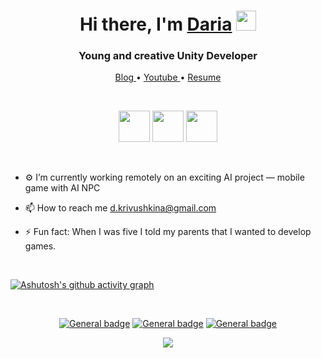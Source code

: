 <h1 align="center">Hi there, I'm <a href="https://github.com/daridakr/my-resume" target="_blank">Daria</a> <img src="https://github.com/blackcater/blackcater/raw/main/images/Hi.gif" height="32"/></h1>

<h3 align="center">Young and creative Unity Developer</h3>

<p align="center">
<a href="https://t.me/dkrivush"> Blog </a> • <a href="https://www.youtube.com/channel/UC1LQPG64CmNDyv7Q5k931AQ"> Youtube </a> • <a href="https://github.com/daridakr/my-resume"> Resume </a>
</p>

<br>

<p align="center">
<img height="50" width="50" src="https://cdn.jsdelivr.net/npm/simple-icons@v7/icons/dotnet.svg" />
<img height="50" width="50" src="https://cdn.jsdelivr.net/npm/simple-icons@v7/icons/csharp.svg" />
<img height="50" width="50" src="https://cdn.jsdelivr.net/npm/simple-icons@v7/icons/unity.svg" />
</p>



<br>

<!-- - 🔭 I’m currently working on ... -->
- ⚙️ I’m currently working remotely on an exciting AI project — mobile game with AI NPC </b>

- 📫 How to reach me <a href="mailto:d.krivushkina@gmail.com"> d.krivushkina@gmail.com </a>
- ⚡ Fun fact: When I was five I told my parents that I wanted to develop games.

<br>

[![Ashutosh's github activity graph](https://activity-graph.herokuapp.com/graph?username=daridakr&theme=rogue&custom_title=Activity)](https://github.com/ashutosh00710/github-readme-activity-graph)

<br>

<div align="center">

[![General badge](https://img.shields.io/badge/Telegram-2CA5E0?style=for-the-badge&logo=telegram&logoColor=white)](https://t.me/dashkrv)
[![General badge](https://img.shields.io/badge/LinkedIn-0077B5?style=for-the-badge&logo=linkedin&logoColor=white)](https://www.linkedin.com/in/дарья-кривушкина-3b31ab246/)
[![General badge](https://img.shields.io/badge/Gmail-D14836?style=for-the-badge&logo=gmail&logoColor=white)](mailto:d.krivushkina@gmail.com)
</div>

<div align="center">

![](https://komarev.com/ghpvc/?username=your-github-daridakr&style=flat-square)
</div>
